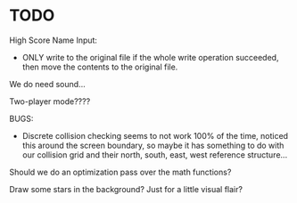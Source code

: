 TODO
=======================================================================================================

High Score Name Input:
* ONLY write to the original file if the whole write operation succeeded, then move the contents to the original file.

We do need sound...

Two-player mode????

BUGS:
* Discrete collision checking seems to not work 100% of the time, noticed this around the screen boundary, so maybe it has something to do with our collision grid and their north, south, east, west reference structure...

Should we do an optimization pass over the math functions?

Draw some stars in the background? Just for a little visual flair?
